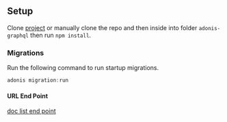 ## Setup

Clone [project](https://github.com/fkrdotid/adonis-graphql.git "url project")  or manually clone the repo and then inside into folder `adonis-graphql` then run `npm install`.


### Migrations

Run the following command to run startup migrations.

```js
adonis migration:run
```

#### URL End Point

[doc list end point](https://drive.google.com/open?id=1eH41oaDriCIsdTdDdR1V6fvXCycwW3w4 "URL END POINT") 


